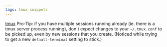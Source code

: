 ```yaml
---
tags: tmux snippets
---
```


[tmux](/wiki/tmux) Pro-Tip: if you have multiple sessions running already (ie. there is a tmux server process running), don't expect changes to your `~/.tmux.conf` to be picked up, even by new sessions that you create. (Noticed while trying to get a new `default-terminal` setting to stick.)

